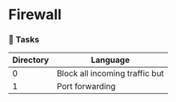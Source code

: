 # Firewall

### :file_folder: Tasks
Directory | Language
----- | -----
0 | Block all incoming traffic but
1 | Port forwarding

